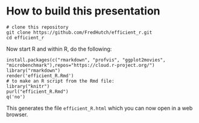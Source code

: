 # How to build this presentation

```
# clone this repository
git clone https://github.com/FredHutch/efficient_r.git
cd efficient_r
```

Now start R and within R, do the following:


```{r}
install.packages(c("rmarkdown", "profvis", "ggplot2movies",
"microbenchmark"),repos="https://cloud.r-project.org/")
library("rmarkdown")
render('efficient_R.Rmd')
# to make an R script from the Rmd file:
library("knitr")
purl("efficient_R.Rmd")
q('no')
```

This generates the file `efficient_R.html` which you can now
open in a web browser.
